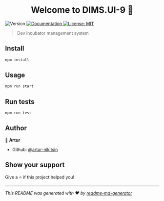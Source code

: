 <h1 align="center">Welcome to DIMS.UI-9 👋</h1>
<p>
  <img alt="Version" src="https://img.shields.io/badge/version-0.1.0-blue.svg?cacheSeconds=2592000" />
  <a href="https://github.com/artur-nikitsin/DIMS.UI-9" target="_blank">
    <img alt="Documentation" src="https://img.shields.io/badge/documentation-yes-brightgreen.svg" />
  </a>
  <a href="#" target="_blank">
    <img alt="License: MIT" src="https://img.shields.io/badge/License-MIT-yellow.svg" />
  </a>
</p>

> Dev incubator management system

## Install

```sh
npm install
```

## Usage

```sh
npm run start
```

## Run tests

```sh
npm run test
```

## Author

👤 **Artur**

- Github: [@artur-nikitsin](https://github.com/artur-nikitsin)

## Show your support

Give a ⭐️ if this project helped you!

---

_This README was generated with ❤️ by [readme-md-generator](https://github.com/kefranabg/readme-md-generator)_

